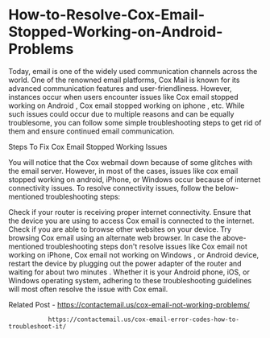 # How-to-Resolve-Cox-Email-Stopped-Working-on-Android-Problems

Today, email is one of the widely used communication channels across the world. One of the renowned email platforms, Cox Mail is known for its advanced communication features and user-friendliness. However, instances occur when users encounter issues like Cox email stopped working on Android , Cox email stopped working on iphone  , etc. While such issues could occur due to multiple reasons and can be equally troublesome, you can follow some simple troubleshooting steps to get rid of them and ensure continued email communication. 

Steps To Fix Cox Email Stopped Working Issues

You will notice that the Cox webmail down because of some glitches with the email server. However, in most of the cases, issues like cox email stopped working on android, iPhone, or Windows occur because of internet connectivity issues. To resolve connectivity issues, follow the below-mentioned troubleshooting steps:

Check if your router is receiving proper internet connectivity.
Ensure that the device you are using to access Cox email is connected to the internet.
Check if you are able to browse other websites on your device.
Try browsing Cox email using an alternate web browser.
In case the above-mentioned troubleshooting steps don't resolve issues like Cox email not working on iPhone, Cox email not working on Windows , or Android device, restart the device by plugging out the power adapter of the router and waiting for about two minutes . Whether it is your Android phone, iOS, or Windows operating system, adhering to these troubleshooting guidelines will most often resolve the issue with Cox email.

 

Related Post -  https://contactemail.us/cox-email-not-working-problems/

               https://contactemail.us/cox-email-error-codes-how-to-troubleshoot-it/

